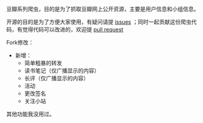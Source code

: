 豆瓣系列爬虫，目的是为了抓取豆瓣网上公开资源，主要是用户信息和小组信息。

开源的目的是为了方便大家使用，有疑问请提 [issues](https://github.com/Python3Spiders/DouBanSpider/issues) ；同时一起贡献这份爬虫代码，有觉得代码可以改进的，欢迎提 [pull request](https://github.com/Python3Spiders/DouBanSpider/pulls)

Fork修改：

- 新增：
    - 简单粗暴的转发
    - 读书笔记（仅广播显示的内容）
    - 长评（仅广播显示的内容）
    - 活动
    - 更改签名
    - 关注小站

其他功能我没用过。
